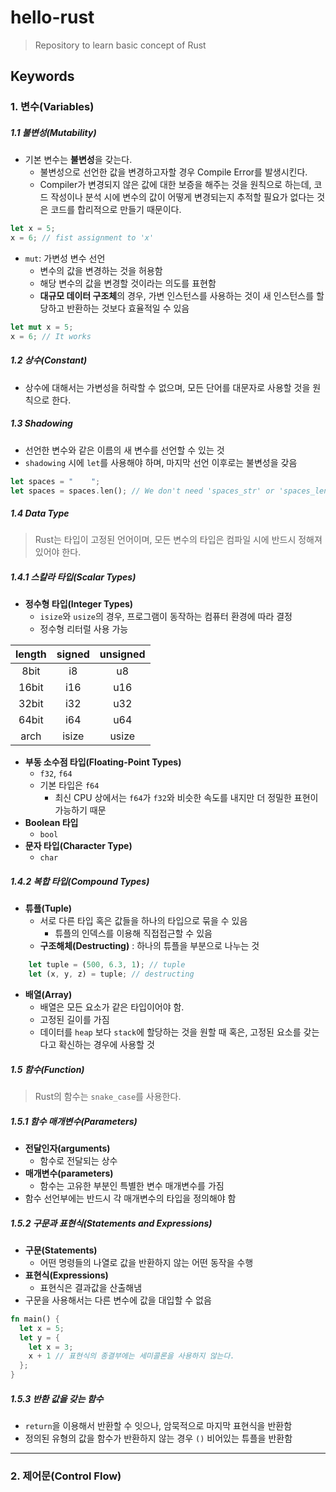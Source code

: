# hello-rust

> Repository to learn basic concept of Rust

## Keywords

### 1. 변수(Variables)
##### 1.1 불변성(Mutability)
- 기본 변수는 **불변성**을 갖는다.
  - 불변성으로 선언한 값을 변경하고자할 경우 Compile Error를 발생시킨다.
  - Compiler가 변경되지 않은 값에 대한 보증을 해주는 것을 원칙으로 하는데, 코드 작성이나 분석 시에 변수의 값이 어떻게 변경되는지 추적할 필요가 없다는 것은 코드를 합리적으로 만들기 때문이다.
```rust
let x = 5;
x = 6; // fist assignment to 'x'
```
- `mut`: 가변성 변수 선언
  - 변수의 값을 변경하는 것을 허용함
  - 해당 변수의 값을 변경할 것이라는 의도를 표현함
  - **대규모 데이터 구조체**의 경우, 가변 인스턴스를 사용하는 것이 새 인스턴스를 할당하고 반환하는 것보다 효율적일 수 있음
```rust
let mut x = 5;
x = 6; // It works
```

##### 1.2 상수(Constant)
- 상수에 대해서는 가변성을 허락할 수 없으며, 모든 단어를 대문자로 사용할 것을 원칙으로 한다.

##### 1.3 Shadowing
- 선언한 변수와 같은 이름의 새 변수를 선언할 수 있는 것
- `shadowing` 시에 `let`를 사용해야 하며, 마지막 선언 이후로는 불변성을 갖음
```rust
let spaces = "    ";
let spaces = spaces.len(); // We don't need 'spaces_str' or 'spaces_len' 
```

##### 1.4 Data Type
> Rust는 타입이 고정된 언어이며, 모든 변수의 타입은 컴파일 시에 반드시 정해져 있어야 한다.

##### 1.4.1 스칼라 타입(Scalar Types)
- **정수형 타입(Integer Types)**
  - `isize`와 `usize`의 경우, 프로그램이 동작하는 컴퓨터 환경에 따라 결정
  - 정수형 리터럴 사용 가능

| length | signed | unsigned |
|:------:|:------:|:--------:|
|  8bit  |   i8   |    u8    |
| 16bit  |  i16   |   u16    |
| 32bit  |  i32   |   u32    |
| 64bit  |  i64   |   u64    |
|  arch  | isize  |  usize   |

- **부동 소수점 타입(Floating-Point Types)**
  - `f32`, `f64`
  - 기본 타입은 `f64`
    - 최신 CPU 상에서는 `f64`가 `f32`와 비슷한 속도를 내지만 더 정밀한 표현이 가능하기 때문
- **Boolean 타입**
  - `bool`
- **문자 타입(Character Type)**
  - `char`

##### 1.4.2 복합 타입(Compound Types)

- **튜플(Tuple)**
  - 서로 다른 타입 혹은 값들을 하나의 타입으로 묶을 수 있음
    - 튜플의 인덱스를 이용해 직접접근할 수 있음
  - **구조해체(Destructing)** : 하나의 튜플을 부분으로 나누는 것
```rust
    let tuple = (500, 6.3, 1); // tuple
    let (x, y, z) = tuple; // destructing
```
    
- **배열(Array)**
  - 배열은 모든 요소가 같은 타입이어야 함.
  - 고정된 길이를 가짐
  - 데이터를 `heap` 보다 `stack`에 할당하는 것을 원할 때 혹은, 고정된 요소를 갖는다고 확신하는 경우에 사용할 것

##### 1.5 함수(Function)
> Rust의 함수는 `snake_case`를 사용한다.

##### 1.5.1 함수 매개변수(Parameters)

- **전달인자(arguments)**
  - 함수로 전달되는 상수
- **매개변수(parameters)**
  - 함수는 고유한 부분인 특별한 변수 매개변수를 가짐
- 함수 선언부에는 반드시 각 매개변수의 타입을 정의해야 함

##### 1.5.2 구문과 표현식(Statements and Expressions)

- **구문(Statements)**
  - 어떤 명령들의 나열로 값을 반환하지 않는 어떤 동작을 수행
- **표현식(Expressions)**
  - 표현식은 결과값을 산출해냄
- 구문을 사용해서는 다른 변수에 값을 대입할 수 없음

```rust
fn main() {
  let x = 5;
  let y = {
    let x = 3;
    x + 1 // 표현식의 종결부에는 세미콜론을 사용하지 않는다.
  };
}
```

##### 1.5.3 반환 값을 갖는 함수
- `return`을 이용해서 반환할 수 잇으나, 암묵적으로 마지막 표현식을 반환함
- 정의된 유형의 값을 함수가 반환하지 않는 경우 `()` 비어있는 튜플을 반환함

---
### 2. 제어문(Control Flow)
